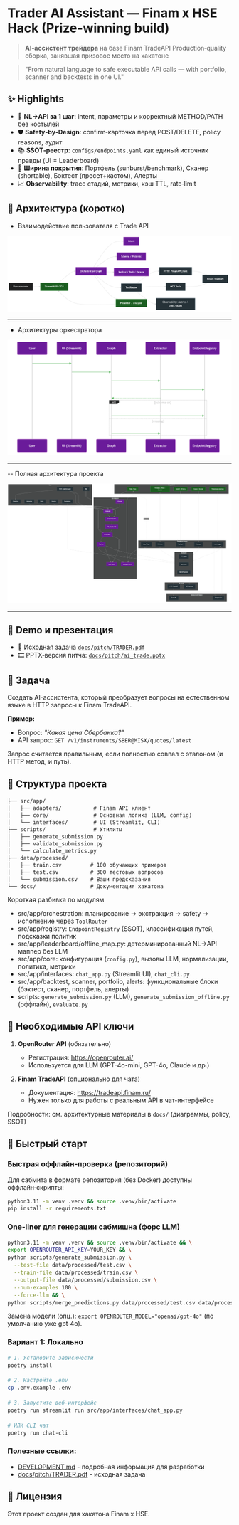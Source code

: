 # Trader AI Assistant — Finam x HSE Hack (Prize-winning build)

> **AI‑ассистент трейдера** на базе Finam TradeAPI
> Production‑quality сборка, занявшая призовое место на хакатоне

> "From natural language to safe executable API calls — with portfolio, scanner and backtests in one UI."

## ✨ Highlights

- 🔁 **NL→API за 1 шаг**: intent, параметры и корректный METHOD/PATH без костылей
- 🛡️ **Safety‑by‑Design**: confirm‑карточка перед POST/DELETE, policy reasons, аудит
- 📚 **SSOT‑реестр**: `configs/endpoints.yaml` как единый источник правды (UI = Leaderboard)
- 🧩 **Ширина покрытия**: Портфель (sunburst/benchmark), Сканер (shortable), Бэктест (пресет+кастом), Алерты
- 📈 **Observability**: trace стадий, метрики, кэш TTL, rate‑limit

## 🧭 Архитектура (коротко)

- Взаимодействие пользователя с Trade API

![Overview](docs/assets/graph_overview.png)

---

- Архитектуры оркестратора

![Orchestration sequence](docs/assets/graph_sequence.png)

---

-- Полная архитектура проекта

![Modules](docs/assets/graph_modules.png)

---

## 🎥 Demo и презентация

- 📄 Исходная задача [`docs/pitch/TRADER.pdf`](docs/pitch/TRADER.pdf)
- 🎞️ PPTX‑версия питча: [`docs/pitch/ai_trade.pptx`](docs/pitch/ai_trade.pptx)

## 🎯 Задача

Создать AI-ассистента, который преобразует вопросы на естественном языке в HTTP запросы к Finam TradeAPI.

**Пример:**
- Вопрос: *"Какая цена Сбербанка?"*
- API запрос: `GET /v1/instruments/SBER@MISX/quotes/latest`

Запрос считается правильным, если полностью совпал с эталоном (и HTTP метод, и путь).

## 📁 Структура проекта

```
├── src/app/
│   ├── adapters/          # Finam API клиент
│   ├── core/              # Основная логика (LLM, config)
│   └── interfaces/        # UI (Streamlit, CLI)
├── scripts/               # Утилиты
│   ├── generate_submission.py
│   ├── validate_submission.py
│   └── calculate_metrics.py
├── data/processed/
│   ├── train.csv         # 100 обучающих примеров
│   ├── test.csv          # 300 тестовых вопросов
│   └── submission.csv    # Ваши предсказания
└── docs/                 # Документация хакатона
```

Короткая разбивка по модулям

- src/app/orchestration: планирование → экстракция → safety → исполнение через `ToolRouter`
- src/app/registry: `EndpointRegistry` (SSOT), классификация путей, подсказки политик
- src/app/leaderboard/offline_map.py: детерминированный NL→API маппер без LLM
- src/app/core: конфигурация (`config.py`), вызовы LLM, нормализации, политика, метрики
- src/app/interfaces: `chat_app.py` (Streamlit UI), `chat_cli.py`
- src/app/backtest, scanner, portfolio, alerts: функциональные блоки (бэктест, сканер, портфель, алерты)
- scripts: `generate_submission.py` (LLM), `generate_submission_offline.py` (оффлайн), `evaluate.py`

## 🔑 Необходимые API ключи

1. **OpenRouter API** (обязательно)
   - Регистрация: https://openrouter.ai/
   - Используется для LLM (GPT-4o-mini, GPT-4o, Claude и др.)

2. **Finam TradeAPI** (опционально для чата)
   - Документация: https://tradeapi.finam.ru/
   - Нужен только для работы с реальным API в чат-интерфейсе


Подробности: см. архитектурные материалы в `docs/` (диаграммы, policy, SSOT)

## 🚀 Быстрый старт

### Быстрая оффлайн‑проверка (репозиторий)

Для сабмита в формате репозитория (без Docker) доступны оффлайн‑скрипты:

```bash
python3.11 -m venv .venv && source .venv/bin/activate
pip install -r requirements.txt
```

### One‑liner для генерации сабмишна (форс LLM)

```bash
python3.11 -m venv .venv && source .venv/bin/activate && \
export OPENROUTER_API_KEY=YOUR_KEY && \
python scripts/generate_submission.py \
  --test-file data/processed/test.csv \
  --train-file data/processed/train.csv \
  --output-file data/processed/submission.csv \
  --num-examples 100 \
  --force-llm && \
python scripts/merge_predictions.py data/processed/test.csv data/processed/submission.csv data/processed/test_diagnostics.csv
```

Замена модели (опц.): `export OPENROUTER_MODEL="openai/gpt-4o"` (по умолчанию уже gpt‑4o).

### Вариант 1: Локально

```bash
# 1. Установите зависимости
poetry install

# 2. Настройте .env
cp .env.example .env

# 3. Запустите веб-интерфейс
poetry run streamlit run src/app/interfaces/chat_app.py

# ИЛИ CLI чат
poetry run chat-cli
```

### Полезные ссылки:
- [DEVELOPMENT.md](DEVELOPMENT.md) - подробная информация для разработки
- [docs/pitch/TRADER.pdf](docs/pitch/TRADER.pdf) - исходная задача

## 📄 Лицензия

Этот проект создан для хакатона Finam x HSE.
